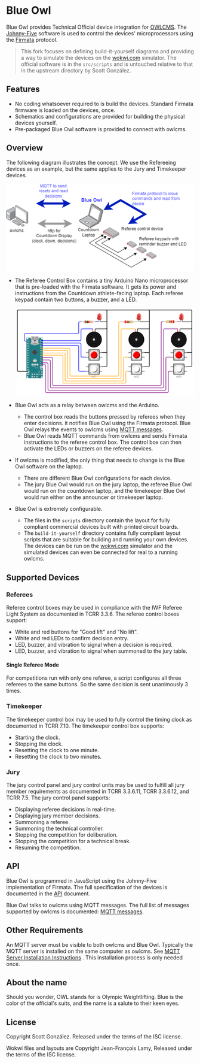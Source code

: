 # Blue Owl

Blue Owl provides Technical Official device integration for [OWLCMS](https://owlcms.github.io/owlcms4/). The [Johnny-Five](http://johnny-five.io/) software is used to control the devices' microprocessors using the [Firmata](https://github.com/firmata/protocol) protocol.

> This fork focuses on defining build-it-yourself diagrams and providing a way to simulate the devices on the [wokwi.com](https://docs.wokwi.com) simulator.  The official software is in the `src/scripts` and is untouched relative to that in the upstream directory by Scott González.

## Features

- No coding whatsoever required to is build the devices.  Standard Firmata firmware is loaded on the devices, once.
- Schematics and configurations are provided for building the physical devices yourself.
- Pre-packaged Blue Owl software is provided to connect with owlcms.

## Overview

The following diagram illustrates the concept. We use the Refereeing devices as an example, but the same applies to the Jury and Timekeeper devices.

![Firmata](src/build-it-yourself/overview.drawio.png)

- The Referee Control Box contains a tiny Arduino Nano microprocessor that is pre-loaded with the Firmata software.  It gets its power and instructions from the Countdown athlete-facing laptop.  Each referee keypad contain two buttons, a buzzer, and a LED.

  ![refBox](src/build-it-yourself/referee/refereeBox.png)

- Blue Owl acts as a relay between owlcms and the Arduino.
  - The control box reads the buttons pressed by referees when they enter decisions.  it notifies Blue Owl using the Firmata protocol.  Blue Owl relays the events to owlcms using [MQTT messages](https://owlcms.github.io/owlcms4/#/MQTTMessages).
  - Blue Owl reads MQTT commands from owlcms and sends Firmata instructions to the referee control box. The control box can then activate the LEDs or buzzers on the referee devices.
  
- If owlcms is modified, the only thing that needs to change is the Blue Owl software on the laptop.
  - There are different Blue Owl configurations for each device.
  - The jury Blue Owl would run on the jury laptop, the referee Blue Owl would run on the countdown laptop, and the timekeeper Blue Owl would run either on the announcer or timekeeper laptop.
  
- Blue Owl is extremely configurable.  

  - The files in the `scripts` directory contain the layout for fully compliant commercial devices built with printed circuit boards.  
  - The `build-it-yourself` directory contains fully compliant layout scripts that are suitable for building and running your own devices. The devices can be run on the [wokwi.com](https://wokwi.com) simulator and the simulated devices can even be connected for real to a running owlcms.


## Supported Devices

### Referees

Referee control boxes may be used in compliance with the IWF Referee Light System as documented in TCRR 3.3.6. The referee control boxes support:

* White and red buttons for "Good lift" and "No lift".
* White and red LEDs to confirm decision entry.
* LED, buzzer, and vibration to signal when a decision is required.
* LED, buzzer, and vibration to signal when summoned to the jury table.

#### Single Referee Mode

For competitions run with only one referee, a script configures all three referees to the same buttons. So the same decision is sent unanimously 3 times. 

### Timekeeper

The timekeeper control box may be used to fully control the timing clock as documented in TCRR 7.10. The timekeeper control box supports:

* Starting the clock.
* Stopping the clock.
* Resetting the clock to one minute.
* Resetting the clock to two minutes.

### Jury

The jury control panel and jury control units may be used to fulfill all jury member requirements as documented in TCRR 3.3.6.11, TCRR 3.3.6.12, and TCRR 7.5. The jury control panel supports:

* Displaying referee decisions in real-time.
* Displaying jury member decisions.
* Summoning a referee.
* Summoning the technical controller.
* Stopping the competition for deliberation.
* Stopping the competition for a technical break.
* Resuming the competition.

## API

Blue Owl is programmed in JavaScript using the Johnny-Five implementation of Firmata.  The full specification of the devices is documented in the [API](API.md) document.

Blue Owl talks to owlcms using MQTT messages.  The full list of messages supported by owlcms is documented: [MQTT messages](https://owlcms.github.io/owlcms4/#/MQTTMessages).

## Other Requirements

An MQTT server must be visible to both owlcms and Blue Owl.  Typically the MQTT server is installed on the same computer as owlcms.  See [MQTT Server Installation Instructions](https://owlcms.github.io/owlcms4/#/MQTT) . This installation process is only needed once.

## About the name

Should you wonder,  OWL stands for is Olympic Weightlifting. Blue is the color of the official's suits, and the name is a salute to their keen eyes.

## License

Copyright Scott González. Released under the terms of the ISC license.

Wokwi files and layouts are Copyright Jean-François Lamy, Released under the terms of the ISC license.
